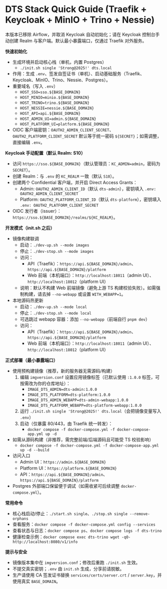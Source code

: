 # DTS Stack Quick Guide (Traefik + Keycloak + MinIO + Trino + Nessie)

本版本已移除 Airflow，并取消 Keycloak 自动初始化；请在 Keycloak 控制台手动创建 Realm 与客户端。默认最小暴露端口，仅通过 Traefik 对外服务。

**快速初始化**
- 生成环境并启动核心栈（单机，内置 Postgres）
  - `./init.sh single 'Strong@2025!' dts.local`
- 作用：生成 `.env`、签发自签证书（单机）、启动基础服务（Traefik、Keycloak、MinIO、Trino、Nessie、Postgres）。
- 重要域名（写入 `.env`）
  - `HOST_SSO=sso.${BASE_DOMAIN}`
  - `HOST_MINIO=minio.${BASE_DOMAIN}`
  - `HOST_TRINO=trino.${BASE_DOMAIN}`
  - `HOST_NESSIE=nessie.${BASE_DOMAIN}`
  - `HOST_API=api.${BASE_DOMAIN}`
  - `HOST_ADMIN_UI=admin.${BASE_DOMAIN}`
  - `HOST_PLATFORM_UI=platform.${BASE_DOMAIN}`
- OIDC 客户端密钥：`OAUTH2_ADMIN_CLIENT_SECRET`、`OAUTH2_PLATFORM_CLIENT_SECRET` 默认等于统一密码 `${SECRET}`；如需调整，直接编辑 `.env`。

**Keycloak 手动配置（默认 Realm: S10）**
- 访问 `https://sso.${BASE_DOMAIN}`（默认管理员：`KC_ADMIN=admin`，密码为 `SECRET`）。
- 创建 Realm：与 `.env` 的 `KC_REALM` 一致（默认 `S10`）。
- 创建两个 Confidential 客户端，并开启 Direct Access Grants：
  - Admin: `OAUTH2_ADMIN_CLIENT_ID`（默认 `dts-admin`），密钥填入 `.env: OAUTH2_ADMIN_CLIENT_SECRET`
  - Platform: `OAUTH2_PLATFORM_CLIENT_ID`（默认 `dts-platform`），密钥填入 `.env: OAUTH2_PLATFORM_CLIENT_SECRET`
- OIDC 发行者（issuer）：`https://sso.${BASE_DOMAIN}/realms/${KC_REALM}`。

**开发模式（init.sh 之后）**
- 镜像构建联调
  - 启动：`./dev-up.sh --mode images`
  - 停止：`./dev-stop.sh --mode images`
  - 访问：
    - API（Traefik）：`https://api.${BASE_DOMAIN}/admin`、`https://api.${BASE_DOMAIN}/platform`
    - Web 前端（本机端口）：`http://localhost:18011`（admin UI）、`http://localhost:18012`（platform UI）
  - 说明：默认不构建 Web 前端镜像（避免上游 TS 构建校验失败）。如需强制构建，请去掉 `--no-webapp` 或设置 `WITH_WEBAPP=1`。
- 本地源码热更新
  - 启动：`./dev-up.sh --mode local`
  - 停止：`./dev-stop.sh --mode local`
  - 可选跳过 webapp 容器：添加 `--no-webapp`（前端自行 `pnpm dev`）
  - 访问：
    - API（Traefik）：`https://api.${BASE_DOMAIN}/admin`、`https://api.${BASE_DOMAIN}/platform`
    - Web 前端（本机端口）：`http://localhost:18011`（admin UI）、`http://localhost:18012`（platform UI）

**正式部署（最小暴露端口）**
- 使用预构建镜像（推荐，新的服务器无需源码/构建）
  1) 编辑 `imgversion.conf` 设置应用镜像标签（已默认使用 `:1.0.0` 标签，可按需改为你的仓库地址）：
     - `IMAGE_DTS_ADMIN=dts-admin:1.0.0`
     - `IMAGE_DTS_PLATFORM=dts-platform:1.0.0`
     - `IMAGE_DTS_ADMIN_WEBAPP=dts-admin-webapp:1.0.0`
     - `IMAGE_DTS_PLATFORM_WEBAPP=dts-platform-webapp:1.0.0`
  2) 运行 `./init.sh single 'Strong@2025!' dts.local`（会把镜像变量写入 `.env`）
  3) 启动（仅暴露 80/443，由 Traefik 统一转发）：
     - `docker compose -f docker-compose.yml -f docker-compose-app.yml up -d`
- 如需从源码构建（非推荐，需完整前端/后端源码且可能受 TS 校验影响）
  - `docker compose -f docker-compose.yml -f docker-compose-app.yml up -d --build`
- 访问入口
  - Admin UI：`https://admin.${BASE_DOMAIN}`
  - Platform UI：`https://platform.${BASE_DOMAIN}`
  - API：`https://api.${BASE_DOMAIN}/admin`、`https://api.${BASE_DOMAIN}/platform`
- Postgres 外部端口保留便于调试（如需收紧可后续调整 `docker-compose.yml`）。

**常用命令**
- 核心栈启动/停止：`./start.sh single`、`./stop.sh single --remove-orphans`
- 查看服务：`docker compose -f docker-compose.yml config --services`
- 查看状态与日志：`docker compose ps`、`docker compose logs -f dts-trino`
- 健康检查示例：`docker compose exec dts-trino wget -qO- http://localhost:8080/v1/info`

**提示与安全**
- 镜像版本集中在 `imgversion.conf`；修改后重跑 `./init.sh` 生效。
- 不提交真实密钥；`.env` 由 `init.sh` 生成，分享前请脱敏。
- 生产请使用 CA 签发证书替换 `services/certs/server.crt` / `server.key`，并使用真实 `BASE_DOMAIN`。
